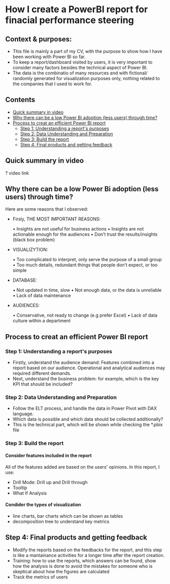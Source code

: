 # How I create a PowerBI report for finacial performance steering

## Context & purposes:
- This file is mainly a part of my CV, with the purpose to show how I have been working with Power BI so far.
- To keep a report/dashboard visited by users, it is very important to consider many factors besides the technical aspect of Power BI.
- The data is the combinatio of many resources and with fictional/ randomly generated for visualization purposes only, nothing related to the companies that I used to work for.
## Contents

  - [Quick summary in video](#Quick-summary-in-video)
  - [Why there can be a low Power Bi adoption (less users) through time? ](#Why-there-can-be-a-low-Power-Bi-adoption-(less-users)-through-time?)
  - [Process to creat an efficient Power BI report](#Process-to-creat-an-efficient-Power-BI-report)
    - [Step 1: Understanding a report's purposes](#Step-1-Understanding-a-report's-purposes)
    - [Step 2: Data Understanding and Preparation](#Step-2-Data-Understanding-and-Preparation)
    - [Step 3: Build the report](#Step-3-Build-the-report)
    - [Step 4: Final products and getting feedback](Step-4-Final-products-and-getting-feedback)
 
## Quick summary in video

? video link

## Why there can be a low Power Bi adoption (less users) through time? 
Here are some reasons that I observed:
- Firsly, THE MOST IMPORTANT REASONS: 

  • Insights are not useful for  business actions • Insights are not actionable enough for the audiences • Don’t trust the results/insights (black box problem)  
- VISUALIZYTION:

  • Too complicated to interpret, only serve the purpose of a small group • Too much details, redundant things that people don’t expect, or too simple
  
- DATABASE: 

  • Not updated in time, slow • Not enough data, or the data is unreliable • Lack of data maintenance
  
- AUDIENCES: 

  • Conservative, not ready to change (e.g prefer Excel) • Lack of data culture within a department
  

## Process to creat an efficient Power BI report
### Step 1: Understanding a report's purposes
- Firstly, understand the audience demand: Features combined into a report based on our audience. Operational and analytical audiences may required different demands. 
- Next, understand the business problem: for example, which is the key KPI that should be included? 

### Step 2: Data Understanding and Preparation
- Follow the ELT process, and handle the data in Power Pivot with DAX language.
- Which data is possible and which data should be collected additionally?
- This is the technical part, which will be shown while checking the *.pbix file

### Step 3: Build the report
#### Consider features included in the report
All of the features added are based on the users' opinions. In this report, I use:
- Drill Mode: Drill up and Drill through 
- Tooltip 
- What If Analysis

#### Condider the types of visualization
- line charts, bar charts which can be shown as tables
- decomposition tree to understand key metrics

## Step 4: Final products and getting feedback
- Modify the reports based on the feedbacks for the report, and this step is like a mantainance activities for a longer time after the report creation.
- Training: how to use the reports, which answers can be found, show how the analysis is done to avoid the mistakes for someone who is skeptical about how the figures are calculated
- Track the metrics of users
